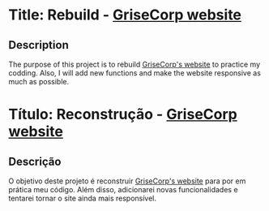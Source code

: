 # Title: Rebuild - [GriseCorp website](http://www.grisecorp.com)

## Description
The purpose of this project is to rebuild [GriseCorp's website](http://www.grisecorp.com) to practice my codding. Also, I will add new functions and make the website responsive as much as possible.


# Título: Reconstrução - [GriseCorp website](http://www.grisecorp.com)

## Descrição
O objetivo deste projeto é reconstruir [GriseCorp's website](http://www.grisecorp.com) para por em prática meu código. Além disso, adicionarei novas funcionalidades e tentarei tornar o site ainda mais responsível. 
  